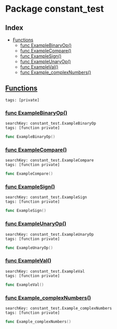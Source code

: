 # Package constant_test

## Index

* [Functions](#func)
    * [func ExampleBinaryOp()](#ExampleBinaryOp)
    * [func ExampleCompare()](#ExampleCompare)
    * [func ExampleSign()](#ExampleSign)
    * [func ExampleUnaryOp()](#ExampleUnaryOp)
    * [func ExampleVal()](#ExampleVal)
    * [func Example_complexNumbers()](#Example_complexNumbers)


## <a id="func" href="#func">Functions</a>

```
tags: [private]
```

### <a id="ExampleBinaryOp" href="#ExampleBinaryOp">func ExampleBinaryOp()</a>

```
searchKey: constant_test.ExampleBinaryOp
tags: [function private]
```

```Go
func ExampleBinaryOp()
```

### <a id="ExampleCompare" href="#ExampleCompare">func ExampleCompare()</a>

```
searchKey: constant_test.ExampleCompare
tags: [function private]
```

```Go
func ExampleCompare()
```

### <a id="ExampleSign" href="#ExampleSign">func ExampleSign()</a>

```
searchKey: constant_test.ExampleSign
tags: [function private]
```

```Go
func ExampleSign()
```

### <a id="ExampleUnaryOp" href="#ExampleUnaryOp">func ExampleUnaryOp()</a>

```
searchKey: constant_test.ExampleUnaryOp
tags: [function private]
```

```Go
func ExampleUnaryOp()
```

### <a id="ExampleVal" href="#ExampleVal">func ExampleVal()</a>

```
searchKey: constant_test.ExampleVal
tags: [function private]
```

```Go
func ExampleVal()
```

### <a id="Example_complexNumbers" href="#Example_complexNumbers">func Example_complexNumbers()</a>

```
searchKey: constant_test.Example_complexNumbers
tags: [function private]
```

```Go
func Example_complexNumbers()
```

